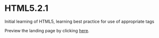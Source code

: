 # HTML5.2.1
Initial learning of HTML5, learning best practice for use of appropriate tags


Preview the landing page by clicking [here](https://htmlpreview.github.io/?https://github.com/ianmcnicholas/HTML5.2.1/blob/main/index.html).
